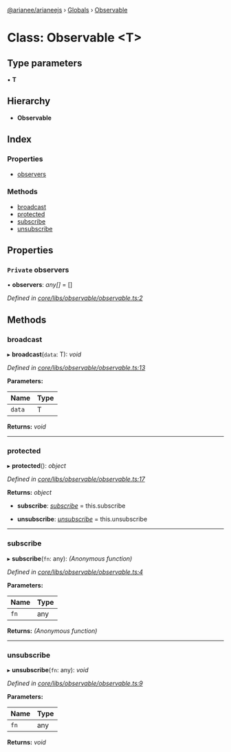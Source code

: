 [@arianee/arianeejs](../README.md) › [Globals](../globals.md) › [Observable](observable.md)

# Class: Observable <**T**>

## Type parameters

▪ **T**

## Hierarchy

* **Observable**

## Index

### Properties

* [observers](observable.md#private-observers)

### Methods

* [broadcast](observable.md#broadcast)
* [protected](observable.md#protected)
* [subscribe](observable.md#subscribe)
* [unsubscribe](observable.md#unsubscribe)

## Properties

### `Private` observers

• **observers**: *any[]* =  []

*Defined in [core/libs/observable/observable.ts:2](https://github.com/stefdelec/arianeeJS/blob/07076e4/src/core/libs/observable/observable.ts#L2)*

## Methods

###  broadcast

▸ **broadcast**(`data`: T): *void*

*Defined in [core/libs/observable/observable.ts:13](https://github.com/stefdelec/arianeeJS/blob/07076e4/src/core/libs/observable/observable.ts#L13)*

**Parameters:**

Name | Type |
------ | ------ |
`data` | T |

**Returns:** *void*

___

###  protected

▸ **protected**(): *object*

*Defined in [core/libs/observable/observable.ts:17](https://github.com/stefdelec/arianeeJS/blob/07076e4/src/core/libs/observable/observable.ts#L17)*

**Returns:** *object*

* **subscribe**: *[subscribe](observable.md#subscribe)* =  this.subscribe

* **unsubscribe**: *[unsubscribe](observable.md#unsubscribe)* =  this.unsubscribe

___

###  subscribe

▸ **subscribe**(`fn`: any): *(Anonymous function)*

*Defined in [core/libs/observable/observable.ts:4](https://github.com/stefdelec/arianeeJS/blob/07076e4/src/core/libs/observable/observable.ts#L4)*

**Parameters:**

Name | Type |
------ | ------ |
`fn` | any |

**Returns:** *(Anonymous function)*

___

###  unsubscribe

▸ **unsubscribe**(`fn`: any): *void*

*Defined in [core/libs/observable/observable.ts:9](https://github.com/stefdelec/arianeeJS/blob/07076e4/src/core/libs/observable/observable.ts#L9)*

**Parameters:**

Name | Type |
------ | ------ |
`fn` | any |

**Returns:** *void*
